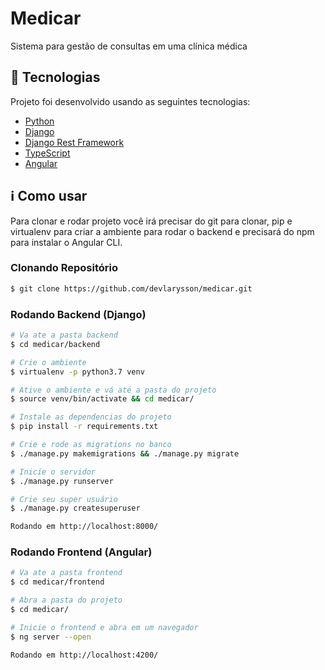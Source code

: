 # Medicar
Sistema para gestão de consultas em uma clínica médica

## :rocket: Tecnologias

Projeto foi desenvolvido usando as seguintes tecnologias:

- [Python](https://www.python.org/)
- [Django](https://docs.djangoproject.com/)
- [Django Rest Framework](https://www.django-rest-framework.org/)
- [TypeScript](https://www.typescriptlang.org/)
- [Angular](https://angular.io/)

## :information_source: Como usar
Para clonar e rodar projeto você irá precisar do git para clonar, pip e virtualenv para criar a ambiente para rodar o backend e
precisará do npm para instalar o Angular CLI.

### Clonando Repositório
```bash
$ git clone https://github.com/devlarysson/medicar.git
```

### Rodando Backend (Django)

```bash
# Va ate a pasta backend
$ cd medicar/backend

# Crie o ambiente
$ virtualenv -p python3.7 venv

# Ative o ambiente e vá até a pasta do projeto
$ source venv/bin/activate && cd medicar/

# Instale as dependencias do projeto
$ pip install -r requirements.txt

# Crie e rode as migrations no banco
$ ./manage.py makemigrations && ./manage.py migrate

# Inicie o servidor
$ ./manage.py runserver

# Crie seu super usuário
$ ./manage.py createsuperuser

Rodando em http://localhost:8000/
```

### Rodando Frontend (Angular)

```bash
# Va ate a pasta frontend
$ cd medicar/frontend

# Abra a pasta do projeto
$ cd medicar/

# Inicie o frontend e abra em um navegador
$ ng server --open

Rodando em http://localhost:4200/
```
